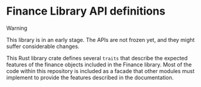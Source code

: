 # Finance Library API definitions

> [!Warning]
> This library is in an early stage. The APIs are not frozen yet, and they might
> suffer considerable changes.

This Rust library crate defines several `traits` that describe the expected features
of the finance objects included in the Finance library. Most of the code within this
repository is included as a facade that other modules must implement to provide the
features described in the documentation.